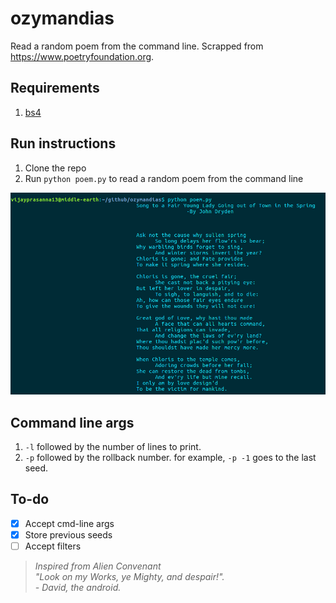 # ozymandias
Read a random poem from the command line. Scrapped from https://www.poetryfoundation.org.

## Requirements
1. [bs4](https://pypi.python.org/pypi/beautifulsoup4)

## Run instructions
1. Clone the repo
2. Run `python poem.py` to read a random poem from the command line

![How it'd look when you run it](/screenshot.png)

## Command line args
1. `-l` followed by the number of lines to print. 
2. `-p` followed by the rollback number. for example, `-p -1` goes to the last seed.

## To-do
- [x] Accept cmd-line args
- [x] Store previous seeds
- [ ] Accept filters

> *Inspired from Alien Convenant <br/>
  "Look on my Works, ye Mighty, and despair!".<br/>   - David, the android.*
  
